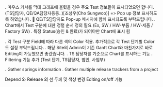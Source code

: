 . 마우스 커서를 막대 그래프에 올렸을 경우 주요 Test 정보들이 표시되었으면 합니다.(TS담당자, QE/QA담당자등등..)[조성우(Cho Sungwoo)]  => Pop up 정보 표시하도록 하였습니다.
	QE/TS담당자도 Pop-up 메시지에 함께 표시되도록 부탁드립니다.
. Chart에서 Test 구분에 대한 정렬 순서 정의 필요 (Ex, SW / HW-부품 / HW-제품 / Factory SW)
. 특정 Status(승인 & 완료)가 되어야만 Chart에 표시 됨

. 각 Test 구분 Field에 따라 다른 색의 Color 적용. 추가적으로 각 Test 단계별 Color도 설정 부탁드립니다.
. 해당 Site의 Admin이 기존 Gantt Chart와 마찬가지로 바로 Editing이 가능했으면 좋겠습니다.
. TS 담당자를 기준으로 Chart를 표시하는 기능
. Filtering 기능 추가 (Test 단계, TS담당자, 법인, 사업부)


. Gather springs information
. Gather multiple release trackers from a project


Depend 와 Release 의 선 두께 및 색상 변경
Editing on/off 기능
